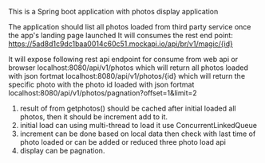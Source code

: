 This is a Spring boot application with photos display application

The application should list all photos loaded from third party service once the app's landing page launched
It will consumes the rest end point: https://5ad8d1c9dc1baa0014c60c51.mockapi.io/api/br/v1/magic/{id}

It will expose following rest api endpoint for consume from web api or browser
localhost:8080/api/v1/photos		which will return all photos loaded with json fortmat
localhost:8080/api/v1/photos/{id} 	which will return the specific photo with the photo id loaded with json fortmat
localhost:8080/api/v1/photos/pagnation?offset=1&limit=2				


1. result of  from getphotos() should be cached after initial loaded all photos,  then it should be increment add to it.
2. initial load can using multi-thread to load it use ConcurrentLinkedQueue
3. increment can be done based on local data then check with last time of photo loaded or can be added or reduced three photo load api
4. display can be pagnation.




